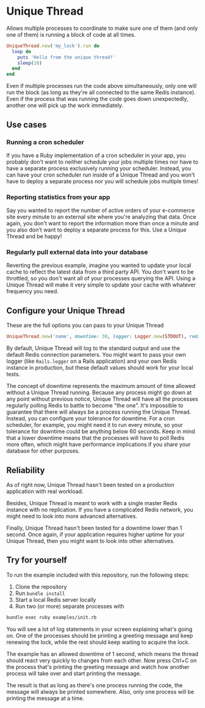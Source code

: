 # Unique Thread

Allows multiple processes to coordinate to make sure one of them (and only one
of them) is running a block of code at all times.

```ruby
UniqueThread.new('my_lock').run do
  loop do
    puts 'Hello from the unique thread!'
    sleep(10)
  end
end
```

Even if multiple processes run the code above simultaneously, only one will run
the block (as long as they're all connected to the same Redis instance). Even
if the process that was running the code goes down unexpectedly, another one
will pick up the work immediately.

## Use cases

### Running a cron scheduler

If you have a Ruby implementation of a cron scheduler in your app, you probably
don't want to neither schedule your jobs multiple times nor have to have a
separate process exclusively running your scheduler. Instead, you can have your
cron scheduler run inside of a Unique Thread and you won't have to deploy a
separate process nor you will schedule jobs multiple times!

### Reporting statistics from your app

Say you wanted to report the number of active orders of your e-commerce site
every minute to an external site where you're analyzing that data. Once again,
you don't want to report the information more than once a minute and you also
don't want to deploy a separate process for this. Use a Unique Thread and be
happy!

### Regularly pull external data into your database

Reverting the previous example, imagine you wanted to update your local cache
to reflect the latest data from a third party API. You don't want to be
throttled, so you don't want all of your processes querying the API. Using a
Unique Thread will make it very simple to update your cache with whatever
frequency you need.

## Configure your Unique Thread

These are the full options you can pass to your Unique Thread

```ruby
UniqueThread.new('name', downtime: 30, logger: Logger.new(STDOUT), redis: Redis.new)
```

By default, Unique Thread will log to the standard output and use the default
Redis connection parameters. You might want to pass your own logger (like
`Rails.logger` on a Rails application) and your own Redis instance in
production, but these default values should work for your local tests.

The concept of downtime represents the maximum amount of time allowed without a
Unique Thread running. Because any process might go down at any point without
previous notice, Unique Thread will have all the processes regularly polling
Redis to battle to become "the one". It's impossible to guarantee that there
will always be a process running the Unique Thread. Instead, you can configure
your tolerance for downtime. For a cron scheduler, for example, you might need
it to run every minute, so your tolerance for downtime could be anything below
60 seconds. Keep in mind that a lower downtime means that the processes will
have to poll Redis more often, which might have performance implications if you
share your database for other purposes.

## Reliability

As of right now, Unique Thread hasn't been tested on a production application
with real workload.

Besides, Unique Thread is meant to work with a single master Redis instance
with no replication. If you have a complicated Redis network, you might need to
look into more advanced alternatives.

Finally, Unique Thread hasn't been tested for a downtime lower than 1 second.
Once again, if your application requires higher uptime for your Unique Thread,
then you might want to look into other alternatives.

## Try for yourself

To run the example included with this repository, run the following steps:

1. Clone the repository
1. Run `bundle install`
1. Start a local Redis server locally
1. Run two (or more) separate processes with

```bash
bundle exec ruby examples/init.rb
```

You will see a lot of log statements in your screen explaining what's going on.
One of the processes should be printing a greeting message and keep renewing
the lock, while the rest should keep waiting to acquire the lock.

The example has an allowed downtime of 1 second, which means the thread should
react very quickly to changes from each other. Now press Ctrl+C on the process
that's printing the greeting message and watch how another process will take
over and start printing the message.

The result is that as long as there's one process running the code, the message
will always be printed somewhere. Also, only one process will be printing the
message at a time.
